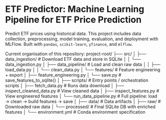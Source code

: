 # ETF Predictor: Machine Learning Pipeline for ETF Price Prediction

Predict ETF prices using historical data. This project includes data collection, preprocessing, model training, evaluation, and deployment with MLFlow. Built with `pandas`, `scikit-learn`, `yfinance`, and `mlflow`. 

Current organisation of this repository:
project-root/
├── src/
│   ├── data_ingestion/          # Download ETF data and store in SQLite
│   │   └── data_ingestion.py
│   ├── data_pipeline/           # Load and clean raw data
│   │   ├── load_data.py
│   │   └── clean_data.py
│   └── features/                # Feature engineering + export
│       ├── feature_engineering.py
│       └── save.py              # save_features_to_sqlite()
│
├── scripts/                     # Entry points / orchestration scripts
│   ├── fetch_data.py            # Runs data download
│   ├── inspect_cleaned_data.py  # View cleaned data
│   ├── inspect_features.py      # View engineered features
│   └── run_data_pipeline.py     # Full pipeline: load → clean → build features → save
│
├── data/                        # Data artifacts
│   ├── raw/                     # Downloaded raw data
│   └── processed/               # Final SQLite DB with enriched features
│
└── environment.yml              # Conda environment specification
